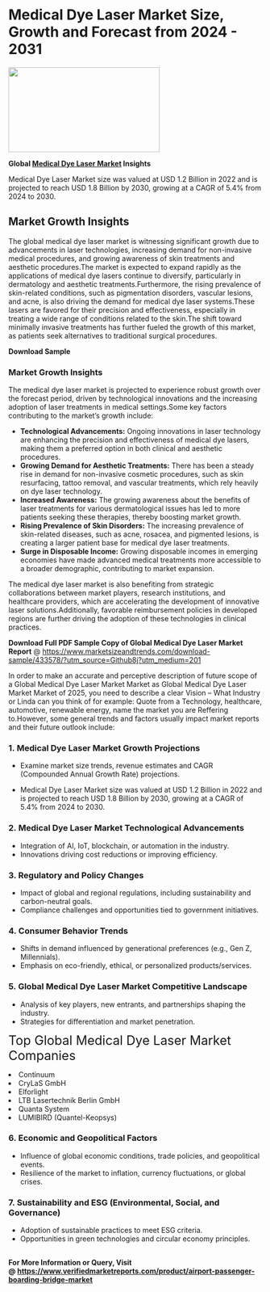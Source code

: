 <H1>Medical Dye Laser Market Size, Growth and Forecast from 2024 - 2031</H1><img class="aligncenter size-medium wp-image-584254" src="https://thirdeyenews.in/wp-content/uploads/2024/09/Global-Market-Research-300x168.jpeg" alt="" width="300" height="168" /><p><strong>Global&nbsp;<a href="https://www.marketsizeandtrends.com/download-sample/433578/?utm_source=Github8j?utm_medium=201">Medical Dye Laser Market</a> Insights</strong></p><p>Medical Dye Laser Market size was valued at USD 1.2 Billion in 2022 and is projected to reach USD 1.8 Billion by 2030, growing at a CAGR of 5.4% from 2024 to 2030.</p><p><h2>Market Growth Insights</h2> <p>The global medical dye laser market is witnessing significant growth due to advancements in laser technologies, increasing demand for non-invasive medical procedures, and growing awareness of skin treatments and aesthetic procedures.The market is expected to expand rapidly as the applications of medical dye lasers continue to diversify, particularly in dermatology and aesthetic treatments.Furthermore, the rising prevalence of skin-related conditions, such as pigmentation disorders, vascular lesions, and acne, is also driving the demand for medical dye laser systems.These lasers are favored for their precision and effectiveness, especially in treating a wide range of conditions related to the skin.The shift toward minimally invasive treatments has further fueled the growth of this market, as patients seek alternatives to traditional surgical procedures.</p> <p><strong>Download Sample</strong></p> <h3>Market Growth Insights</h3> <p>The medical dye laser market is projected to experience robust growth over the forecast period, driven by technological innovations and the increasing adoption of laser treatments in medical settings.Some key factors contributing to the market’s growth include:</p> <ul> <li><strong>Technological Advancements:</strong> Ongoing innovations in laser technology are enhancing the precision and effectiveness of medical dye lasers, making them a preferred option in both clinical and aesthetic procedures.</li> <li><strong>Growing Demand for Aesthetic Treatments:</strong> There has been a steady rise in demand for non-invasive cosmetic procedures, such as skin resurfacing, tattoo removal, and vascular treatments, which rely heavily on dye laser technology.</li> <li><strong>Increased Awareness:</strong> The growing awareness about the benefits of laser treatments for various dermatological issues has led to more patients seeking these therapies, thereby boosting market growth.</li> <li><strong>Rising Prevalence of Skin Disorders:</strong> The increasing prevalence of skin-related diseases, such as acne, rosacea, and pigmented lesions, is creating a larger patient base for medical dye laser treatments.</li> <li><strong>Surge in Disposable Income:</strong> Growing disposable incomes in emerging economies have made advanced medical treatments more accessible to a broader demographic, contributing to market expansion.</li> </ul> <p>The medical dye laser market is also benefiting from strategic collaborations between market players, research institutions, and healthcare providers, which are accelerating the development of innovative laser solutions.Additionally, favorable reimbursement policies in developed regions are further driving the adoption of these technologies in clinical practices.</p> <p><span class=""><strong>Download Full PDF Sample Copy of Global Medical Dye Laser Market Report</strong> @ <a href="https://www.marketsizeandtrends.com/download-sample/433578/?utm_source=Github8j?utm_medium=201" target="_blank">https://www.marketsizeandtrends.com/download-sample/433578/?utm_source=Github8j?utm_medium=201</a></span></p><p>In order to make an accurate and perceptive description of future scope of a Global&nbsp;Medical Dye Laser Market Market as Global&nbsp;Medical Dye Laser Market Market of 2025, you need to describe a clear Vision &ndash; What Industry or Linda can you think of for example: Quote from a Technology, healthcare, automotive, renewable energy, name the market you are Reffering to.However, some general trends and factors usually impact market reports and their future outlook include:</p><h3>1.&nbsp;<strong>Medical Dye Laser Market Growth Projections</strong></h3><ul><li>Examine market size trends, revenue estimates and CAGR (Compounded Annual Growth Rate) projections.</li><li><p>Medical Dye Laser Market size was valued at USD 1.2 Billion in 2022 and is projected to reach USD 1.8 Billion by 2030, growing at a CAGR of 5.4% from 2024 to 2030.</p></li></ul><h3>2.&nbsp;<strong>Medical Dye Laser Market Technological Advancements</strong></h3><ul><li>Integration of AI, IoT, blockchain, or automation in the industry.</li><li>Innovations driving cost reductions or improving efficiency.</li></ul><h3>3.&nbsp;<strong>Regulatory and Policy Changes</strong></h3><ul><li>Impact of global and regional regulations, including sustainability and carbon-neutral goals.</li><li>Compliance challenges and opportunities tied to government initiatives.</li></ul><h3>4.&nbsp;<strong>Consumer Behavior Trends</strong></h3><ul><li>Shifts in demand influenced by generational preferences (e.g., Gen Z, Millennials).</li><li>Emphasis on eco-friendly, ethical, or personalized products/services.</li></ul><h3>5.&nbsp;<strong>Global Medical Dye Laser Market Competitive Landscape</strong></h3><ul><li>Analysis of key players, new entrants, and partnerships shaping the industry.</li><li>Strategies for differentiation and market penetration.</li></ul><p data-pm-slice="1 1 []"><span style="color: inherit; font-family: inherit; font-size: 25px;">Top Global Medical Dye Laser Market Companies</span></p><div class="" data-test-id=""><p><li>Continuum</li><li> CryLaS GmbH</li><li> Elforlight</li><li> LTB Lasertechnik Berlin GmbH</li><li> Quanta System</li><li> LUMIBIRD (Quantel-Keopsys)</li></p></div><h3>6.&nbsp;<strong>Economic and Geopolitical Factors</strong></h3><ul><li>Influence of global economic conditions, trade policies, and geopolitical events.</li><li>Resilience of the market to inflation, currency fluctuations, or global crises.</li></ul><h3>7.&nbsp;<strong>Sustainability and ESG (Environmental, Social, and Governance)</strong></h3><ul><li>Adoption of sustainable practices to meet ESG criteria.</li><li>Opportunities in green technologies and circular economy principles.</li></ul><h2><strong style="font-size: 14px;">For More Information or Query, Visit @&nbsp;</strong><a style="background-color: #ffffff; font-size: 14px;" href="https://www.marketsizeandtrends.com/report/medical-dye-laser-market/" target="_blank">https://www.verifiedmarketreports.com/product/airport-passenger-boarding-bridge-market</a></h2>